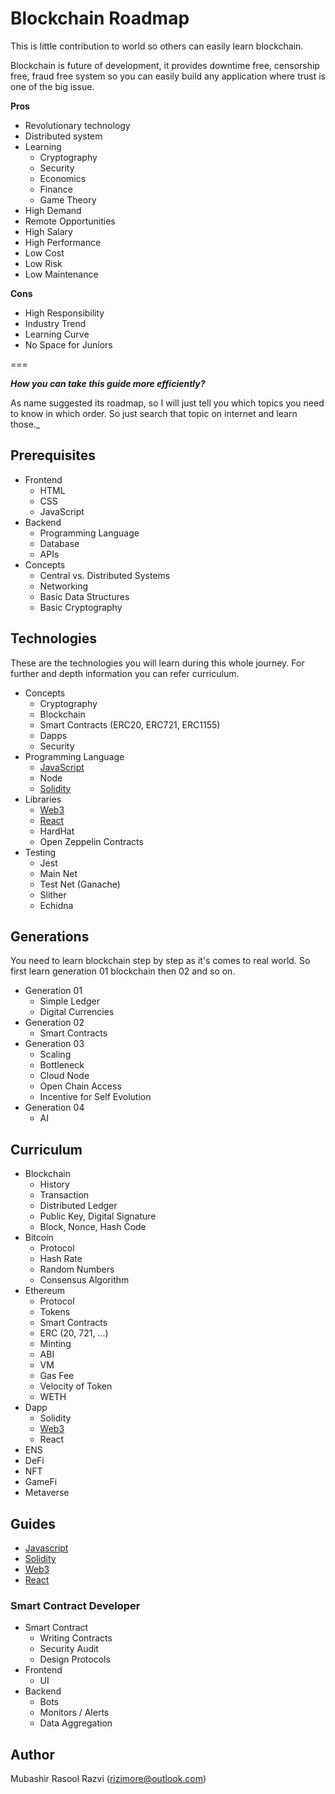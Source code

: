 # Blockchain Roadmap
This is little contribution to world so others can easily learn blockchain.

Blockchain is future of development, it provides downtime free, censorship free, fraud free system so you can easily build any application where trust is one of the big issue.

**Pros**  
- Revolutionary technology
- Distributed system
- Learning
  - Cryptography
  - Security
  - Economics
  - Finance
  - Game Theory
- High Demand
- Remote Opportunities
- High Salary
- High Performance
- Low Cost
- Low Risk
- Low Maintenance

**Cons**
- High Responsibility
- Industry Trend
- Learning Curve
- No Space for Juniors

===

**_How you can take this guide more efficiently?_**

As name suggested its roadmap, so I will just tell you which topics you need to know in which order. So just search that topic on internet and learn those._

## Prerequisites
- Frontend
  - HTML
  - CSS
  - JavaScript
- Backend
  - Programming Language
  - Database
  - APIs
- Concepts
  - Central vs. Distributed Systems
  - Networking
  - Basic Data Structures
  - Basic Cryptography

## Technologies
These are the technologies you will learn during this whole journey. For further and depth information you can refer curriculum.

- Concepts
  - Cryptography
  - Blockchain
  - Smart Contracts (ERC20, ERC721, ERC1155)
  - Dapps
  - Security
- Programming Language
  - [JavaScript](guides/JAVASCRIPT.md)
  - Node
  - [Solidity](guides/SOLIDITY.md)
- Libraries
  - [Web3](guides/WEB3.md)
  - [React](guides/REACT.md)
  - HardHat
  - Open Zeppelin Contracts
- Testing
  - Jest
  - Main Net
  - Test Net (Ganache)
  - Slither
  - Echidna

## Generations
You need to learn blockchain step by step as it's comes to real world. So first learn generation 01 blockchain then 02 and so on.

- Generation 01
  - Simple Ledger
  - Digital Currencies
- Generation 02
  - Smart Contracts
- Generation 03
  - Scaling
  - Bottleneck
  - Cloud Node
  - Open Chain Access
  - Incentive for Self Evolution
- Generation 04
  - AI

## Curriculum
- Blockchain
  - History
  - Transaction
  - Distributed Ledger
  - Public Key, Digital Signature
  - Block, Nonce, Hash Code
- Bitcoin
  - Protocol
  - Hash Rate
  - Random Numbers
  - Consensus Algorithm
- Ethereum
  - Protocol
  - Tokens
  - Smart Contracts
  - ERC (20, 721, ...)
  - Minting
  - ABI
  - VM
  - Gas Fee
  - Velocity of Token
  - WETH
- Dapp
  - Solidity
  - [Web3](guides/WEB3.md)
  - React
- ENS
- DeFi
- NFT
- GameFi
- Metaverse

## Guides
- [Javascript](guides/JAVASCRIPT.md)
- [Solidity](guides/SOLIDITY.md)
- [Web3](guides/WEB3.md)
- [React](guides/REACT.md)

### Smart Contract Developer
- Smart Contract
  - Writing Contracts
  - Security Audit
  - Design Protocols
- Frontend
  - UI
- Backend
  - Bots
  - Monitors / Alerts
  - Data Aggregation

## Author
Mubashir Rasool Razvi (<rizimore@outlook.com>)
